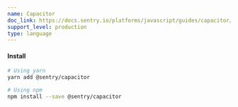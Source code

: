 ```yaml
---
name: Capacitor
doc_link: https://docs.sentry.io/platforms/javascript/guides/capacitor/session-replay/
support_level: production
type: language
---
```


#### Install

```bash
# Using yarn
yarn add @sentry/capacitor

# Using npm
npm install --save @sentry/capacitor
```
